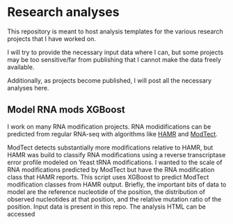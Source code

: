 # Research analyses

This repository is meant to host analysis templates for the various research projects that I have worked on.

I will try to provide the necessary input data where I can, but some projects may be too sensitive/far from publishing that I cannot make the data freely available.

Additionally, as projects become published, I will post all the necessary analyses here.

## Model RNA mods XGBoost

I work on many RNA modification projects. RNA modidifications can be predicted from regular RNA-seq with algorithms like [HAMR](https://github.com/GregoryLab/HAMR) and [ModTect](https://github.com/ktan8/ModTect). 

ModTect detects substantially more modifications relative to HAMR, but HAMR was build to classify RNA modifications using a reverse transcriptase error profile modeled on Yeast tRNA modifications. I wanted to the scale of RNA modifications predicted by ModTect but have the RNA modification class that HAMR reports. This script uses XGBoost to predict ModTect modification classes from HAMR output. Briefly, the important bits of data to model are the reference nucleotide of the position, the distribution of observed nucleotides at that position, and the relative mutation ratio of the position. Input data is present in this repo. The analysis HTML can be accessed 
